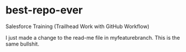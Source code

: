 # best-repo-ever
Salesforce Training (Trailhead Work with GitHub Workflow)

I just made a change to the read-me file in myfeaturebranch.
This is the same bullshit.